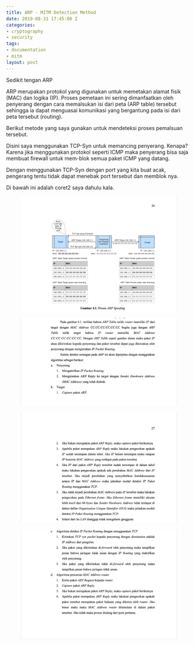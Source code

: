 ```yaml
---
title: ARP - MITM Detection Method
date: 2019-08-31 17:45:00 Z
categories:
- cryptography
- security
tags:
- documentation
- mitm
layout: post
---
```


Sedikit tengan ARP

ARP merupakan protokol yang digunakan untuk memetakan alamat fisik (MAC) dan logika (IP). Proses pemetaan ini sering dimanfaatkan oleh penyerang dengan cara memalsukan isi dari peta (ARP table) tersebut sehingga ia dapat menguasai komunikasi yang bergantung pada isi dari peta tersebut (routing).

Berikut metode yang saya gunakan untuk mendeteksi proses pemalsuan tersebut.

Disini saya menggunakan TCP-Syn untuk memancing penyerang. Kenapa? Karena jika menggunakan protokol seperti ICMP maka penyerang bisa saja membuat firewall untuk mem-blok semua paket ICMP yang datang.

Dengan menggunakan TCP-Syn dengan port yang kita buat acak, pengerang tentu tidak dapat menebak port tersebut dan memblok nya.

<!--more-->

Di bawah ini adalah coret2 saya dahulu kala.

<figure class="aligncenter">
    <img src="/uploads/2019-08-31-arp-mitm-detaction-method-1.png" />
</figure>

<figure class="aligncenter">
    <img src="/uploads/2019-08-31-arp-mitm-detaction-method-2.png" />
</figure>

<figure class="aligncenter">
    <img src="/uploads/2019-08-31-arp-mitm-detaction-method-3.png" />
</figure>

<figure class="aligncenter">
    <img src="/uploads/2019-08-31-arp-mitm-detaction-method-4.png" />
</figure>
